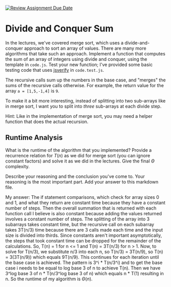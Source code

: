[![Review Assignment Due Date](https://classroom.github.com/assets/deadline-readme-button-24ddc0f5d75046c5622901739e7c5dd533143b0c8e959d652212380cedb1ea36.svg)](https://classroom.github.com/a/E1vcEWuv)
# Divide and Conquer Sum

In the lectures, we've covered merge sort, which uses a divide-and-conquer
approach to sort an array of values. There are many more algorithms that take
such an approach. Implement a function that computes the sum of an array of
integers using divide and conquer, using the template in `code.js`. Test your
new function; I've provided some basic testing code that uses
[jsverify](https://jsverify.github.io/) in `code.test.js`.

The recursive calls sum up the numbers in the base case, and "merges" the sums
of the recursive calls otherwise. For example, the return value for the array `a
= [1,5,-1,4]` is `9`.

To make it a bit more interesting, instead of splitting into two sub-arrays like
in merge sort, I want you to split into *three* sub-arrays at each divide step.

Hint: Like in the implementation of merge sort, you may need a helper function
that does the actual recursion.

## Runtime Analysis

What is the runtime of the algorithm that you implemented? Provide a recurrence
relation for $T(n)$ as we did for merge sort (you can ignore constant factors)
and solve it as we did in the lectures. Give the final $\Theta$ complexity.

Describe your reasoning and the conclusion you've come to. Your reasoning is the
most important part. Add your answer to this markdown file.

My answer: The if statement comparisons, which check for array sizes 0 and 1, and what they return are constant time because they have a constant number of steps. Then the overall summation that is returned with each function call I believe is also constant because adding the values returned involves a constant number of steps. The splitting of the array into 3 subarrays takes constant time, but the recursive call on each subarray takes 3T(n/3) time because there are 3 calls made each time and the input size is divided into thirds. Since constants aren't important asymptotically, the steps that took constant time can be dropped for the remainder of the calculations. So, T(n) = 1 for n <= 1 and T(n) = 3T(n/3) for n > 1. Now, to solve for T(n/3), we substitute n/3 into each n, so T(n/3) = 3T(n/9), so T(n) = 3(3T(n/9)) which equals 9T(n/9). This continues for each iteration until the base case is achieved. The pattern is 3^i * T(n/3^i) and to get the base case i needs to be equal to log base 3 of n to achieve T(n). Then we have 3^log base 3 of n * T(n/3^log base 3 of n) which equals n * T(1) resulting in n. So the runtime of my algorithm is $\Theta(n)$.
